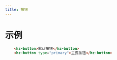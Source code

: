 ```yaml
---
title: 按钮
---
```


# 示例
<template>
    <hz-button>默认按钮</hz-button>
	<hz-button type="primary">主要按钮</hz-button>
</template>


```html
    <hz-button>默认按钮</hz-button>
    <hz-button type="primary">主要按钮</hz-button>
```
